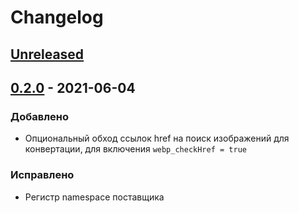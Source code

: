 # Changelog
## [Unreleased](https://github.com/akhx/optimization/compare/v0.2.0...HEAD)

## [0.2.0](https://github.com/akhx/typograf/compare/v0.1.1...v0.2.0) - 2021-06-04
### Добавлено
- Опциональный обход ссылок href на поиск изображений для конвертации, для включения `webp_checkHref = true`

### Исправлено
- Регистр namespace поставщика
